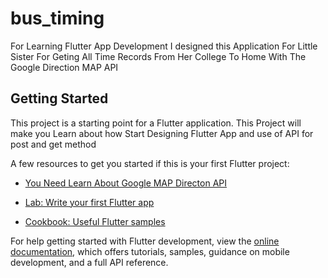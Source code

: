 # bus_timing

For Learning Flutter App Development I designed this Application For Little Sister For Geting All Time Records From Her College To Home With The Google Direction MAP API

## Getting Started

This project is a starting point for a Flutter application.
This Project will make you Learn about how Start Designing Flutter App and use of API for post and get method 

A few resources to get you started if this is your first Flutter project:

- [You Need Learn About Google MAP Directon API](https://developers.google.com/maps/documentation/directions)

- [Lab: Write your first Flutter app](https://docs.flutter.dev/get-started/codelab)
- [Cookbook: Useful Flutter samples](https://docs.flutter.dev/cookbook)

For help getting started with Flutter development, view the
[online documentation](https://docs.flutter.dev/), which offers tutorials,
samples, guidance on mobile development, and a full API reference.
